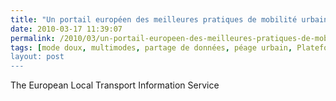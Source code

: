 ```yaml
---
title: "Un portail européen des meilleures pratiques de mobilité urbaine"
date: 2010-03-17 11:39:07
permalink: /2010/03/un-portail-europeen-des-meilleures-pratiques-de-mobilite-urbaine.html
tags: [mode doux, multimodes, partage de données, péage urbain, Plateforme d'idées, réseaux, Service de mobilité, véhicule propre]
layout: post
---
```


<p style="text-align: justify">The European Local Transport Information Service
